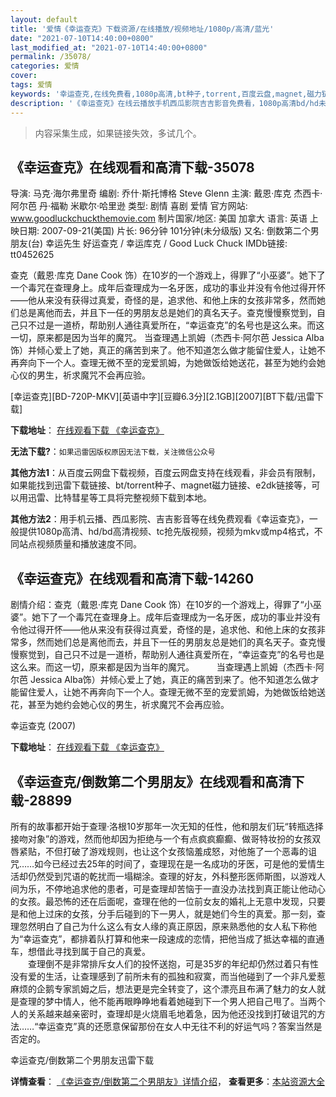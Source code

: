 ```yaml
---
layout: default
title: '爱情《幸运查克》下载资源/在线播放/视频地址/1080p/高清/蓝光'
date: "2021-07-10T14:40:00+0800"
last_modified_at: "2021-07-10T14:40:00+0800"
permalink: /35078/
categories: 爱情
cover:
tags: 爱情
keywords: '幸运查克,在线免费看,1080p高清,bt种子,torrent,百度云盘,magnet,磁力链,迅雷下载资源'
description: '《幸运查克》在线云播放手机西瓜影院吉吉影音免费看，1080p高清bd/hd未删减完整版和tc抢先枪版，mkv/mp4格式，附带bt/torrent种子、magnet/磁力链、百度云盘、网盘资源迅雷下载链接'
---
```


>内容采集生成，如果链接失效，多试几个。


## 《幸运查克》在线观看和高清下载-35078

导演: 马克·海尔弗里奇 编剧: 乔什·斯托博格 Steve Glenn 主演: 戴恩·库克 杰西卡·阿尔芭 丹·福勒 米歇尔·哈里逊 类型: 剧情 喜剧 爱情 官方网站: www.goodluckchuckthemovie.com 制片国家/地区: 美国 加拿大 语言: 英语 上映日期: 2007-09-21(美国) 片长: 96分钟 101分钟(未分级版) 又名: 倒数第二个男朋友(台) 幸运先生 好运查克 / 幸运库克 / Good Luck Chuck IMDb链接: tt0452625

查克（戴恩·库克 Dane Cook 饰）在10岁的一个游戏上，得罪了“小巫婆”。她下了一个毒咒在查理身上。成年后查理成为一名牙医，成功的事业并没有令他过得开怀——他从来没有获得过真爱，奇怪的是，追求他、和他上床的女孩非常多，然而她们总是离他而去，并且下一任的男朋友总是她们的真名天子。查克慢慢察觉到，自己只不过是一道桥，帮助别人通往真爱所在，“幸运查克”的名号也是这么来。而这一切，原来都是因为当年的魔咒。 当查理遇上凯姆（杰西卡·阿尔芭 Jessica Alba饰）并倾心爱上了她，真正的痛苦到来了。他不知道怎么做才能留住爱人，让她不再奔向下一个人。查理无微不至的宠爱凯姆，为她做饭给她送花，甚至为她约会她心仪的男生，祈求魔咒不会再应验。


[幸运查克][BD-720P-MKV][英语中字][豆瓣6.3分][2.1GB][2007][BT下载/迅雷下载]

**下载地址**： [在线观看下载 《幸运查克》](https://www.btdx8.com/torrent/good_luck_chuck_2007.html) 


**无法下载?**：`如果迅雷因版权原因无法下载，关注微信公众号 `

**其他方法1**：从百度云网盘下载视频，百度云网盘支持在线观看，非会员有限制，如果能找到迅雷下载链接、bt/torrent种子、magnet磁力链接、e2dk链接等，可以用迅雷、比特彗星等工具将完整视频下载到本地。

**其他方法2**：用手机云播、西瓜影院、吉吉影音等在线免费观看《幸运查克》，一般提供1080p高清、hd/bd高清视频、tc抢先版视频，视频为mkv或mp4格式，不同站点视频质量和播放速度不同。


## 《幸运查克》在线观看和高清下载-14260

剧情介绍：查克（戴恩·库克 Dane Cook 饰）在10岁的一个游戏上，得罪了“小巫婆”。她下了一个毒咒在查理身上。成年后查理成为一名牙医，成功的事业并没有令他过得开怀——他从来没有获得过真爱，奇怪的是，追求他、和他上床的女孩非常多，然而她们总是离他而去，并且下一任的男朋友总是她们的真名天子。查克慢慢察觉到，自己只不过是一道桥，帮助别人通往真爱所在，“幸运查克”的名号也是这么来。而这一切，原来都是因为当年的魔咒。  　　当查理遇上凯姆（杰西卡·阿尔芭 Jessica Alba饰）并倾心爱上了她，真正的痛苦到来了。他不知道怎么做才能留住爱人，让她不再奔向下一个人。查理无微不至的宠爱凯姆，为她做饭给她送花，甚至为她约会她心仪的男生，祈求魔咒不会再应验。


幸运查克 (2007)

**下载地址**： [在线观看下载 《幸运查克》](https://www.btbtdy.me/btdy/dy5327.html) 


## 《幸运查克/倒数第二个男朋友》在线观看和高清下载-28899

所有的故事都开始于查理·洛根10岁那年一次无知的任性，他和朋友们玩“转瓶选择接吻对象”的游戏，然而他却因为拒绝与一个有点疯疯癫癫、做哥特妆扮的女孩双唇紧贴，不但打破了游戏规则，也让这个女孩恼羞成怒，对他施了一个恶毒的诅咒……如今已经过去25年的时间了，查理现在是一名成功的牙医，可是他的爱情生活却仍然受到咒语的乾扰而一塌糊涂。查理的好友，外科整形医师斯图，以游戏人间为乐，不停地追求他的患者，可是查理却苦恼于一直没办法找到真正能让他动心的女孩。最恐怖的还在后面呢，查理在他的一位前女友的婚礼上无意中发现，只要是和他上过床的女孩，分手后碰到的下一男人，就是她们今生的真爱。那一刻，查理忽然明白了自己为什么这么有女人缘的真正原因，原来熟悉他的女人私下称他为“幸运查克”，都排着队打算和他来一段速成的恋情，把他当成了抵达幸福的直通车，想借此寻找到属于自己的真爱。<br />　　查理倒不是非常排斥女人们的投怀送抱，可是35岁的年纪却仍然过着只有性没有爱的生活，让查理感到了前所未有的孤独和寂寞，而当他碰到了一个非凡爱惹麻烦的企鹅专家凯姆之后，想法更是完全转变了，这个漂亮且布满了魅力的女人就是查理的梦中情人，他不能再眼睁睁地看着她碰到下一个男人把自己甩了。当两个人的关系越来越亲密时，查理却是火烧眉毛地着急，因为他还没找到打破诅咒的方法……“幸运查克”真的还愿意保留那份在女人中无往不利的好运气吗？答案当然是否定的。


幸运查克/倒数第二个男朋友迅雷下载

**详情查看**： [《幸运查克/倒数第二个男朋友》详情介绍](/movie/28899/)， **查看更多**：[本站资源大全](/movie/t/all/)

